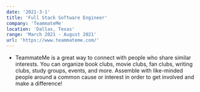 ```yaml
---
date: '2021-3-1'
title: 'Full Stack Software Engineer'
company: 'TeammateMe'
location: 'Dallas, Texas'
range: 'March 2021 - August 2021'
url: 'https://www.teammateme.com/'
---
```


- TeammateMe is a great way to connect with people who share similar interests. You can organize book clubs, movie clubs, fan clubs, writing clubs, study groups, events, and more. Assemble with like-minded people around a common cause or interest in order to get involved and make a difference!
